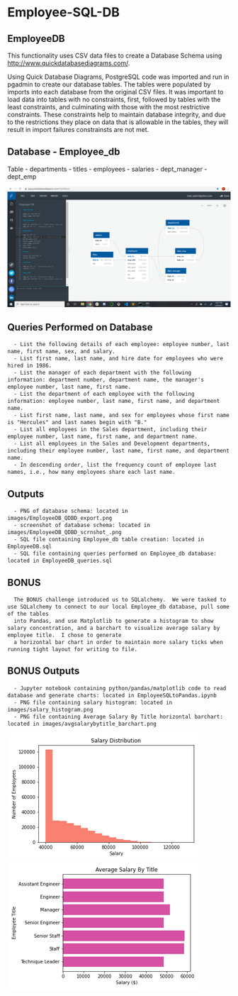 # Employee-SQL-DB


EmployeeDB
----------

This functionality uses CSV data files to create a Database Schema using  http://www.quickdatabasediagrams.com/.

Using Quick Database Diagrams, PostgreSQL code was imported and run in pgadmin to create our database tables.  The tables were populated by imports into each database
from the original CSV files.  It was important to load data into tables with no constraints, first, followed by tables with the least constraints, and culminating with
those with the most restrictive constraints.  These constraints help to maintain database integrity, and due to the restrictions they place on data that is allowable in
the tables, they will result in import failures constrainsts are not met.

Database - Employee_db
----------------------
Table - departments
      - titles
      - employees
      - salaries
      - dept_manager
      - dept_emp
      

![image](/EmployeeSQL/images/EmployeeDB_QDBD_scrnshot_.png)
      

Queries Performed on Database
-----------------------------
      - List the following details of each employee: employee number, last name, first name, sex, and salary.
      - List first name, last name, and hire date for employees who were hired in 1986.
      - List the manager of each department with the following information: department number, department name, the manager's employee number, last name, first name.
      - List the department of each employee with the following information: employee number, last name, first name, and department name.
      - List first name, last name, and sex for employees whose first name is "Hercules" and last names begin with "B."
      - List all employees in the Sales department, including their employee number, last name, first name, and department name.
      - List all employees in the Sales and Development departments, including their employee number, last name, first name, and department name.
      - In descending order, list the frequency count of employee last names, i.e., how many employees share each last name.
      
      
 Outputs
 -------
      - PNG of database schema: located in images/EmployeeDB_QDBD_export.png
      - screenshot of database schema: located in images/EmployeeDB_QDBD_scrnshot_.png
      - SQL file containing Employee_db table creation: located in EmployeeDB.sql
      - SQL file containing queries performed on Employee_db database: located in EmployeeDB_queries.sql
      
      
 BONUS
 -----
      The BONUS challenge introduced us to SQLalchemy.  We were tasked to use SQLalchemy to connect to our local Employee_db database, pull some of the tables
      into Pandas, and use Matplotlib to generate a histogram to show salary concentration, and a barchart to visualize average salary by employee title.  I chose to generate
      a horizontal bar chart in order to maintain more salary ticks when running tight layout for writing to file.
      
 BONUS Outputs
 -------------
      - Jupyter notebook containing python/pandas/matplotlib code to read database and generate charts: located in EmployeeSQLtoPandas.ipynb
      - PNG file containing salary histogram: located in images/salary_histogram.png
      - PNG file containing Average Salary By Title horizontal barchart: located in images/avgsalarybytitle_barchart.png
      
      
![image](/EmployeeSQL/images/salary_histogram.png)
![image](/EmployeeSQL/images/avgsalarybytitle_barchart.png)
      
      
      
      
